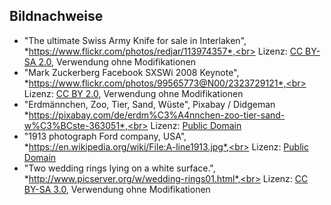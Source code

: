 ## Bildnachweise

- "The ultimate Swiss Army Knife for sale in Interlaken",<br>
  *https://www.flickr.com/photos/redjar/113974357*,<br>
  Lizenz: [CC BY-SA 2.0](https://creativecommons.org/licenses/by-sa/2.0/), Verwendung ohne Modifikationen
- "Mark Zuckerberg Facebook SXSWi 2008 Keynote",<br>
  *https://www.flickr.com/photos/99565773@N00/2323729121*,<br>
  Lizenz: [CC BY 2.0](https://creativecommons.org/licenses/by/2.0/), Verwendung ohne Modifikationen
- "Erdmännchen, Zoo, Tier, Sand, Wüste", Pixabay / Didgeman<br>
  *https://pixabay.com/de/erdm%C3%A4nnchen-zoo-tier-sand-w%C3%BCste-363051*,<br>
  Lizenz: [Public Domain](http://creativecommons.org/publicdomain/mark/1.0/)
- "1913 photograph Ford company, USA",<br>
  *https://en.wikipedia.org/wiki/File:A-line1913.jpg*,<br>
  Lizenz: [Public Domain](http://creativecommons.org/publicdomain/mark/1.0/)
- "Two wedding rings lying on a white surface.",<br>
  *http://www.picserver.org/w/wedding-rings01.html*,<br>
  Lizenz: [CC BY-SA 3.0](https://creativecommons.org/licenses/by-sa/3.0/), Verwendung ohne Modifikationen
